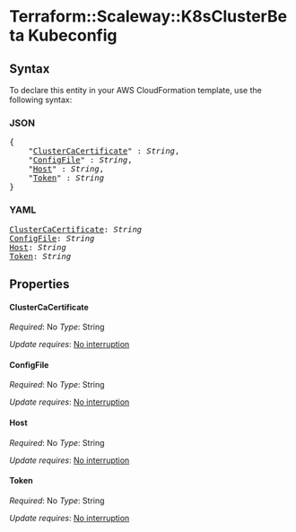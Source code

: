 # Terraform::Scaleway::K8sClusterBeta Kubeconfig

## Syntax

To declare this entity in your AWS CloudFormation template, use the following syntax:

### JSON

<pre>
{
    "<a href="#clustercacertificate" title="ClusterCaCertificate">ClusterCaCertificate</a>" : <i>String</i>,
    "<a href="#configfile" title="ConfigFile">ConfigFile</a>" : <i>String</i>,
    "<a href="#host" title="Host">Host</a>" : <i>String</i>,
    "<a href="#token" title="Token">Token</a>" : <i>String</i>
}
</pre>

### YAML

<pre>
<a href="#clustercacertificate" title="ClusterCaCertificate">ClusterCaCertificate</a>: <i>String</i>
<a href="#configfile" title="ConfigFile">ConfigFile</a>: <i>String</i>
<a href="#host" title="Host">Host</a>: <i>String</i>
<a href="#token" title="Token">Token</a>: <i>String</i>
</pre>

## Properties

#### ClusterCaCertificate

_Required_: No
_Type_: String

_Update requires_: [No interruption](https://docs.aws.amazon.com/AWSCloudFormation/latest/UserGuide/using-cfn-updating-stacks-update-behaviors.html#update-no-interrupt)

#### ConfigFile

_Required_: No
_Type_: String

_Update requires_: [No interruption](https://docs.aws.amazon.com/AWSCloudFormation/latest/UserGuide/using-cfn-updating-stacks-update-behaviors.html#update-no-interrupt)

#### Host

_Required_: No
_Type_: String

_Update requires_: [No interruption](https://docs.aws.amazon.com/AWSCloudFormation/latest/UserGuide/using-cfn-updating-stacks-update-behaviors.html#update-no-interrupt)

#### Token

_Required_: No
_Type_: String

_Update requires_: [No interruption](https://docs.aws.amazon.com/AWSCloudFormation/latest/UserGuide/using-cfn-updating-stacks-update-behaviors.html#update-no-interrupt)

